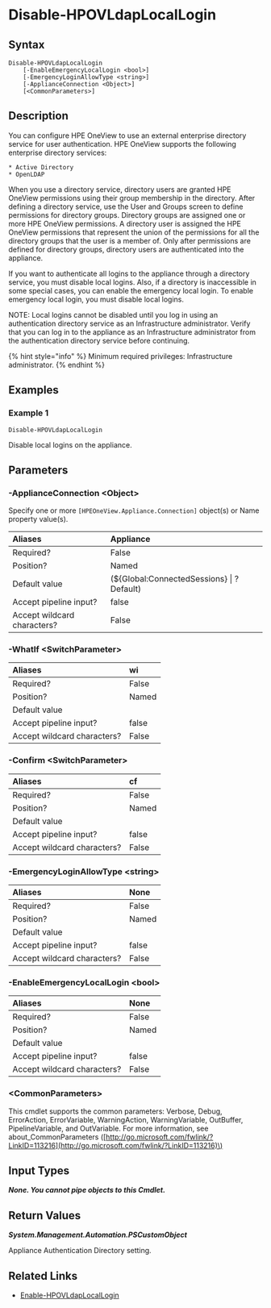 ﻿---
description: Disable local authentication logins.
---

# Disable-HPOVLdapLocalLogin

## Syntax

```text
Disable-HPOVLdapLocalLogin
    [-EnableEmergencyLocalLogin <bool>]
    [-EmergencyLoginAllowType <string>]
    [-ApplianceConnection <Object>]
    [<CommonParameters>]
```

## Description

You can configure HPE OneView to use an external enterprise directory service for user authentication. HPE OneView supports the following enterprise directory services:

    * Active Directory
    * OpenLDAP

When you use a directory service, directory users are granted HPE OneView permissions using their group membership in the directory. After defining a directory service, use the User and Groups screen to define permissions for directory groups.
Directory groups are assigned one or more HPE OneView permissions. A directory user is assigned the HPE OneView permissions that represent the union of the permissions for all the directory groups that the user is a member of. Only after permissions are defined for directory groups, directory users are authenticated into the appliance.

If you want to authenticate all logins to the appliance through a directory service, you must disable local logins. Also, if a directory is inaccessible in some special cases, you can enable the emergency local login. To enable emergency local login, you must disable local logins.

NOTE:
Local logins cannot be disabled until you log in using an authentication directory service as an Infrastructure administrator. Verify that you can log in to the appliance as an Infrastructure administrator from the authentication directory service before continuing.

{% hint style="info" %}
Minimum required privileges: Infrastructure administrator.
{% endhint %}

## Examples

###  Example 1 

```text
Disable-HPOVLdapLocalLogin
```

Disable local logins on the appliance.

## Parameters

### -ApplianceConnection &lt;Object&gt;

Specify one or more `[HPEOneView.Appliance.Connection]` object(s) or Name property value(s).

| Aliases | Appliance |
| :--- | :--- |
| Required? | False |
| Position? | Named |
| Default value | (${Global:ConnectedSessions} &vert; ? Default) |
| Accept pipeline input? | false |
| Accept wildcard characters? | False |

### -WhatIf &lt;SwitchParameter&gt;



| Aliases | wi |
| :--- | :--- |
| Required? | False |
| Position? | Named |
| Default value |  |
| Accept pipeline input? | false |
| Accept wildcard characters? | False |

### -Confirm &lt;SwitchParameter&gt;



| Aliases | cf |
| :--- | :--- |
| Required? | False |
| Position? | Named |
| Default value |  |
| Accept pipeline input? | false |
| Accept wildcard characters? | False |

### -EmergencyLoginAllowType &lt;string&gt;



| Aliases | None |
| :--- | :--- |
| Required? | False |
| Position? | Named |
| Default value |  |
| Accept pipeline input? | false |
| Accept wildcard characters? | False |

### -EnableEmergencyLocalLogin &lt;bool&gt;



| Aliases | None |
| :--- | :--- |
| Required? | False |
| Position? | Named |
| Default value |  |
| Accept pipeline input? | false |
| Accept wildcard characters? | False |

### &lt;CommonParameters&gt;

This cmdlet supports the common parameters: Verbose, Debug, ErrorAction, ErrorVariable, WarningAction, WarningVariable, OutBuffer, PipelineVariable, and OutVariable. For more information, see about\_CommonParameters \([http://go.microsoft.com/fwlink/?LinkID=113216](http://go.microsoft.com/fwlink/?LinkID=113216)\)

## Input Types

_**None.  You cannot pipe objects to this Cmdlet.**_

## Return Values

_**System.Management.Automation.PSCustomObject**_

Appliance Authentication Directory setting.

## Related Links

* [Enable-HPOVLdapLocalLogin](enable-hpovldaplocallogin.md)
